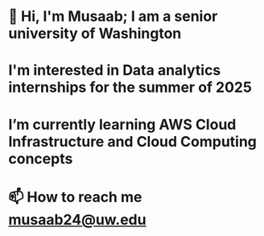 # 👋 Hi, I'm Musaab; I am a senior university of Washington  
# I'm interested in  Data analytics internships for the summer of 2025 
# I’m currently learning AWS Cloud Infrastructure and Cloud Computing concepts
# 📫 How to reach me musaab24@uw.edu
<!--
**MusaabB/MusaabB** is a ✨ _special_ ✨ repository because its `README.md` (this file) appears on your GitHub profile.

Here are some ideas to get you started:
I am a senior at the 
- 🔭 I’m currently working on ...
- 🌱 I’m currently learning ...
- 👯 I’m looking to collaborate on ...
- 🤔 I’m looking for help with ...
- 💬 Ask me about ...
- 📫 How to reach me: ...
- 😄 Pronouns: ...
- ⚡ Fun fact: ...
-->
